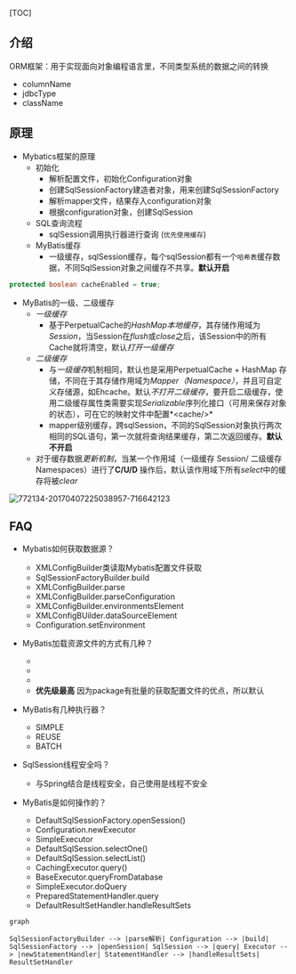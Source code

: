 [TOC]

## 介绍

ORM框架：用于实现面向对象编程语言里，不同类型系统的数据之间的转换

+ columnName
+ jdbcType
+ className

## 原理

+ Mybatics框架的原理
  + 初始化
    + 解析配置文件，初始化Configuration对象
    + 创建SqlSessionFactory建造者对象，用来创建SqlSessionFactory
    + 解析mapper文件，结果存入configuration对象
    + 根据configuration对象，创建SqlSession
  + SQL查询流程
    + sqlSession调用执行器进行查询 (`优先使用缓存`)
  + MyBatis缓存
    + 一级缓存，sqlSession缓存，每个sqlSession都有一个`哈希表`缓存数据，不同SqlSession对象之间缓存不共享。**默认开启**

```java
protected boolean cacheEnabled = true;
```

+ MyBatis的一级、二级缓存
  + *一级缓存*
    + 基于PerpetualCache的*HashMap本地缓存*，其存储作用域为*Session*，当Session在*flush*或*close*之后，该Session中的所有Cache就将清空，默认*打开一级缓存*
  + *二级缓存*
    + 与*一级缓存*机制相同，默认也是采用PerpetualCache + HashMap 存储，不同在于其存储作用域为*Mapper（Namespace）*，并且可自定义存储源，如Ehcache。默认*不打开二级缓存*，要开启二级缓存，使用二级缓存属性类需要实现*Serializable*序列化接口（可用来保存对象的状态），可在它的映射文件中配置*\<cache/>*
    + mapper级别缓存，跨sqlSession，不同的SqlSession对象执行两次相同的SQL语句，第一次就将查询结果缓存，第二次返回缓存。**默认不开启**
  + 对于缓存数据*更新机制*，当某一个作用域（一级缓存 Session/ 二级缓存 Namespaces）进行了**C/U/D** 操作后，默认该作用域下所有*select*中的缓存将被*clear*

![772134-20170407225038957-716642123](https://newcih-picgo.oss-cn-beijing.aliyuncs.com/772134-20170407225038957-716642123.png)

## FAQ

+ Mybatis如何获取数据源？
  + XMLConfigBuilder类读取Mybatis配置文件获取
  + SqlSessionFactoryBuilder.build
  + XMLConfigBuilder.parse
  + XMLConfigBuilder.parseConfiguration
  + XMLConfigBuilder.environmentsElement
  + XMLConfigBUilder.dataSourceElement
  + Configuration.setEnvironment

+ MyBatis加载资源文件的方式有几种？
  + <mapper resource="org/mybatis/builder/AuthorMapper.xml"/>
  + <mapper url="file:///var/mappers/AuthorMapper.xml"/>
  + <mapper class="org.mybatis.builder.AuthorMapper"/>
  + <package name="org.mybatis.builder"> **优先级最高**
    因为package有批量的获取配置文件的优点，所以默认

+ MyBatis有几种执行器？
  + SIMPLE
  + REUSE
  + BATCH

+ SqlSession线程安全吗？
  + 与Spring结合是线程安全，自己使用是线程不安全

+ MyBatis是如何操作的？
  + DefaultSqlSessionFactory.openSession()
  + Configuration.newExecutor
  + SimpleExecutor
  + DefaultSqlSession.selectOne()
  + DefaultSqlSession.selectList()
  + CachingExecutor.query()
  + BaseExecutor.queryFromDatabase
  + SimpleExecutor.doQuery
  + PreparedStatementHandler.query
  + DefaultResultSetHandler.handleResultSets

```mermaid
graph 

SqlSessionFactoryBuilder --> |parse解析| Configuration --> |build| SqlSessionFactory --> |openSession| SqlSession --> |query| Executor --> |newStatementHandler| StatementHandler --> |handleResultSets| ResultSetHandler
```







